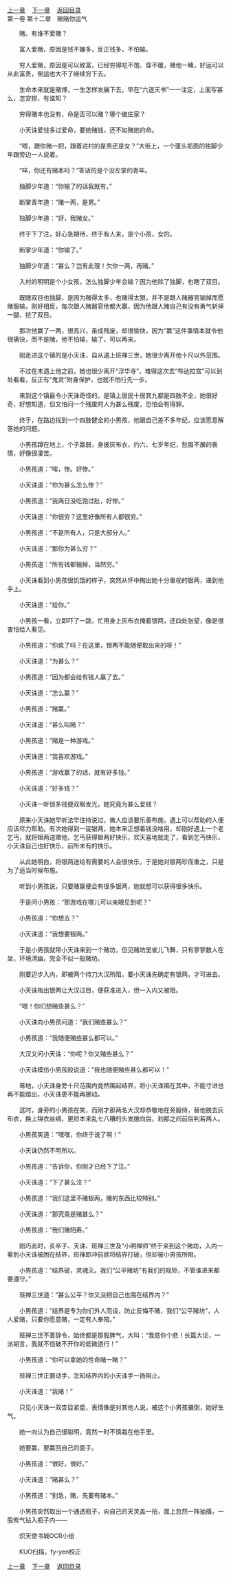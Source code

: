 
[上一章](https://github.com/xiaominghe2014/spider_book/blob/master/book/六道天书/第107章.md)&nbsp;&nbsp;&nbsp;&nbsp;[下一章](https://github.com/xiaominghe2014/spider_book/blob/master/book/六道天书/第109章.md)&nbsp;&nbsp;&nbsp;&nbsp;[返回目录](https://github.com/xiaominghe2014/spider_book/blob/master/book/六道天书/README.md)
<br />第一卷 第十二章　赌赌你运气<br />


　　赌。有谁不爱赌？<br />
<br />
　　富人爱赌，原因是钱不嫌多，反正钱多，不怕输。<br />
<br />
　　穷人爱赌，原因是可以致富，已经穷得吃不饱、穿不暖，赌他一睹，好运可以从此富贵，倒运也大不了继续穷下去。<br />
<br />
　　生命本来就是赌博，一生怎样发展下去，早在“六道天书”一一注定，上面写甚么，怎安排，有谁知？<br />
<br />
　　穷得赌本也没有，命是否可以赌？哪个做庄家？<br />
<br />
　　小天诛爱钱多过爱命，要她赌钱，还不如赌她的命。<br />
<br />
　　“喂，跟你赌一把，跟着进村的是男还是女？”大街上，一个蓬头垢面的独脚少年跟旁边一人说着。<br />
<br />
　　“啐，你还有赌本吗？”答话的是个没左掌的青年。<br />
<br />
　　独脚少年道：“你输了的话我就有。”<br />
<br />
　　断掌青年道：“赌一两，是男。”<br />
<br />
　　独脚少年道：“好，我赌女。”<br />
<br />
　　终于下了注，好心急期待，终于有人来，是个小孩，女的。<br />
<br />
　　断掌少年道：“你输了。”<br />
<br />
　　独脚少年道：“甚么？岂有此理！欠你一两，再赌。”<br />
<br />
　　入村的明明是个小女孩，怎么独脚少年会输？因为他除了独脚，也瞎了双目。<br />
<br />
　　既瞎双目也独脚，是因为赌得太多，也赌得太狠，并不是跟人赌器官输掉而愿赌服输，刚好相反，每次跟人赌器官他都大赢，因为他跟人赌自己有没有勇气斩掉一腿、挖了双目。<br />
<br />
　　那次他赢了一两，很高兴，虽成残废，却很愉快，因为“赢”这件事情本就令他很痛快，而不是赌，他不怕输，输了，可以再来。<br />
<br />
　　刚走进这个镇的是小天诛，自从遇上班禅三世，她很少离开他十尺以外范围。<br />
<br />
　　不过在未遇上他之前，她也很少离开“浮华寺”，难得这次去“布达拉宫”可以到处看看，反正有“鬼灵”附身保护，也就不怕行先一步。<br />
<br />
　　来到这个镇最令小天诛奇怪的，是镇上居民十居其九都是四肢不全，她很好奇，好想知道，但又怕问一个残废的人为甚么残废，恐怕会有得罪。<br />
<br />
　　终于，在路边找到一个四肢健全的小男孩，他跟自己差不多年纪，应该愿意解答她的问题。<br />
<br />
　　小男孩蹲在地上，个子羸弱，身披灰布衣，约六、七岁年纪，愁眉不展的表情，好像很凄苦。<br />
<br />
　　小男孩道：“唉，惨。好惨。”<br />
<br />
　　小天诛道：“你为甚么怎么惨？”<br />
<br />
　　小男孩道：“我两日没吃饱过肚，好惨。”<br />
<br />
　　小天诛道：“你很穷？这里好像所有人都很穷。”<br />
<br />
　　小男孩道：“不是所有人，只是大部分人。”<br />
<br />
　　小天诛道：“那你为甚么穷？”<br />
<br />
　　小男孩道：“所有钱都输掉，当然穷。”<br />
<br />
　　小天诛看到小男孩很饥饿的样子，突然从怀中掏出她十分重视的银两，递到他手上。<br />
<br />
　　小天诛道：“给你。”<br />
<br />
　　小男孩一看，立即吓了一跳，忙用身上灰布衣掩着银两，还四处张望，像是很害怕给人看见。<br />
<br />
　　小男孩道：“你疯了吗？在这里，银两不能随便取出来的呀！”<br />
<br />
　　小天诛道：“为甚么？”<br />
<br />
　　小男孩道：“因为都会给有钱人赢了去。”<br />
<br />
　　小天诛道：“怎么赢？”<br />
<br />
　　小男孩道：“赌赢。”<br />
<br />
　　小天诛道：“甚么叫赌？”<br />
<br />
　　小男孩道：“赌是一种游戏。”<br />
<br />
　　小天诛道：“我喜欢游戏。”<br />
<br />
　　小男孩道：“游戏赢了的话，就有好多钱。”<br />
<br />
　　小天诛道：“好多钱？”<br />
<br />
　　小天诛一听很多钱便双眼发光，她究竟为甚么爱钱？<br />
<br />
　　原来小天诛她早听法华住持说过，做人应该要乐善布施，遇上可以帮助的人便应该尽力帮助。有次她得到一锭银两，她本来正想着钱没啥用，却刚好遇上一个老乞丐，就将银两送赠他，乞丐获得银两好快乐，欢天喜地就走了，看到乞丐快乐，小天诛自己也好快乐，前所未有的快乐。<br />
<br />
　　从此她明白，将银两送给有需要的人会很快乐，于是她对银两珍而重之，只是为了适当时候布施。<br />
<br />
　　听到小男孩说，只要赌赢便会有很多银两，她就想可以获得很多快乐。<br />
<br />
　　于是问小男孩：“那游戏在哪儿可以亲眼见到呢？”<br />
<br />
　　小男孩道：“你想去？”<br />
<br />
　　小天诛道：“我想要银两。”<br />
<br />
　　于是小男孩就带小天诛来到一个赌坊，但见赌坊里雀儿飞舞，只有寥寥数人在坐，环境清幽，完全不似一般赌坊。<br />
<br />
　　刚要迈步入内，即被两个持刀大汉所阻，要小天诛先确定有银两，才可进去。<br />
<br />
　　小天诛掏出银两让大汉过目，便获准进入，但一入内又被阻。<br />
<br />
　　“喂！你们想赌些甚么？”<br />
<br />
　　小天诛向小男孩问道：“我们赌些甚么？”<br />
<br />
　　小男孩道：“我随便赌些甚么都可以。”<br />
<br />
　　大汉又问小天诛：“你呢？你又赌些甚么？”<br />
<br />
　　小天诛模仿小男孩般说道：“我也随便赌些甚么都可以！”<br />
<br />
　　蓦地，小天诛身旁十尺范围内竟然围起结界，将小天诛围在其中，不能寸进也再不能踏出，小天诛更不能再挪动。<br />
<br />
　　这时，身旁的小男孩在笑，而刚才那两名大汉却恭敬地在旁服侍，替他脱去灰布衣，换上锦衣丝绸，更将本来乱七八糟的头发拨向后，刹那之间前后判若两人。<br />
<br />
　　小男孩笑道：“嘿嘿，你终于说了啊！”<br />
<br />
　　小天诛仍然不明所以。<br />
<br />
　　小男孩道：“告诉你，你刚才已经下了注。”<br />
<br />
　　小天诛道：“下了甚么注？”<br />
<br />
　　小男孩道：“我们这里不赌银两，赌的东西比较特别。”<br />
<br />
　　小天诛道：“那究竟是赌甚么？”<br />
<br />
　　小男孩道：“我们赌阳寿。”<br />
<br />
　　刚巧此时，亥卒子、天诛、班禅三世及“小明禅师”终于来到这个赌坊，入内一看到小天诛被困在结界，班禅即冲前欲将结界打破，但却被小男孩所阻。<br />
<br />
　　小男孩道：“结界破，灵魂灭。我们“公平赌坊”有我们的规矩，不管谁进来都要遵守。”<br />
<br />
　　班禅三世道：“甚么公平？你又没把自己也围在结界内？”<br />
<br />
　　小男孩道：“结界是专为你们外人而设，防止反悔不赌，我们“公平赌坊”，人人爱赌，只要你愿意赌，一定有人奉陪。”<br />
<br />
　　班禅三世不善辞令，始终都是那股脾气，大叫：“我慈你个悲！长篇大论，一派胡言，我就不信破不开你的低微道行！”<br />
<br />
　　小男孩道：“你可以拿她的性命赌一睹？”<br />
<br />
　　班禅三世正要动手，怎知结界内的小天诛手一扬阻止。<br />
<br />
　　小天诛道：“我赌！”<br />
<br />
　　只见小天诛一双杏目紧蹙，表情像是对其他人说，被这个小男孩骗倒，她好生气。<br />
<br />
　　她一向认为自己很聪明，竟然一时不慎栽在他手里。<br />
<br />
　　她要赢，要赢回自己的面子。<br />
<br />
　　小男孩道：“很好，很好。”<br />
<br />
　　小天诛道：“赌甚么？”<br />
<br />
　　小男孩道：“别急，赌，先要有赌本。”<br />
<br />
　　小男孩突然取出一个通透瓶子，向自己的天灵盖一拍，面上忽然一阵抽搐，一股紫气钻入瓶子内——<br />
<br />
　　炽天使书城OCR小组<br />
<br />
　　KUO扫描，fy-yen校正

          
[上一章](https://github.com/xiaominghe2014/spider_book/blob/master/book/六道天书/第107章.md)&nbsp;&nbsp;&nbsp;&nbsp;[下一章](https://github.com/xiaominghe2014/spider_book/blob/master/book/六道天书/第109章.md)&nbsp;&nbsp;&nbsp;&nbsp;[返回目录](https://github.com/xiaominghe2014/spider_book/blob/master/book/六道天书/README.md)
